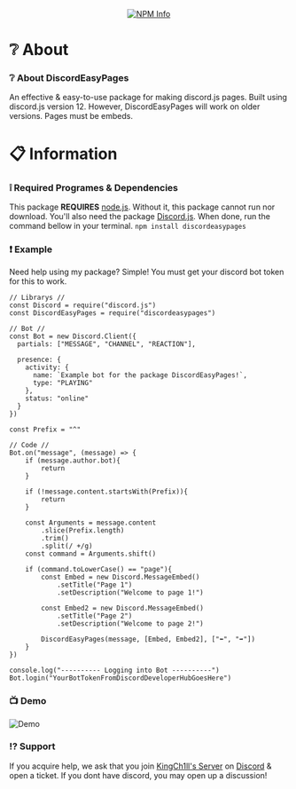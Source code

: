 <div align="center">
    <a href="https://nodei.co/npm/discordeasypages/"><img src="https://nodei.co/npm/discordeasypages.png?downloads=true&stars=true" alt="NPM Info"></a>
</div>

# ❔ About
### ❔ About DiscordEasyPages
An effective & easy-to-use package for making discord.js pages. Built using discord.js version 12. However, DiscordEasyPages will work on older versions. Pages must be embeds.

# 📋 Information
### ❕ Required Programes & Dependencies
This package **REQUIRES** [node.js](https://nodejs.org/). Without it, this package cannot run nor download. You'll also need the package [Discord.js](https://discord.js.org/). When done, run the command bellow in your terminal.
`npm install discordeasypages`

### ❗ Example
Need help using my package? Simple! You must get your discord bot token for this to work.

```
// Librarys //
const Discord = require("discord.js")
const DiscordEasyPages = require("discordeasypages")

// Bot //
const Bot = new Discord.Client({
  partials: ["MESSAGE", "CHANNEL", "REACTION"],

  presence: {
    activity: {
      name: `Example bot for the package DiscordEasyPages!`,
      type: "PLAYING"
    },
    status: "online"
  }
})

const Prefix = "^"

// Code //
Bot.on("message", (message) => {
    if (message.author.bot){
        return
    }

    if (!message.content.startsWith(Prefix)){
        return
    }

    const Arguments = message.content
        .slice(Prefix.length)
        .trim()
        .split(/ +/g)
    const command = Arguments.shift()

    if (command.toLowerCase() == "page"){
        const Embed = new Discord.MessageEmbed()
            .setTitle("Page 1")
            .setDescription("Welcome to page 1!")

        const Embed2 = new Discord.MessageEmbed()
            .setTitle("Page 2")
            .setDescription("Welcome to page 2!")

        DiscordEasyPages(message, [Embed, Embed2], ["⬅", "➡"])
    }
})

console.log("---------- Logging into Bot ----------") 
Bot.login("YourBotTokenFromDiscordDeveloperHubGoesHere")
```

### 📺 Demo
![Demo](https://imgur.com/3oGZxFM.gif)

### ⁉ Support
If you acquire help, we ask that you join [KingCh1ll's Server](https://discord.gg/5DzTfHs7dy) on [Discord](https://discord.com) & open a ticket. If you dont have discord, you may open up a discussion!
